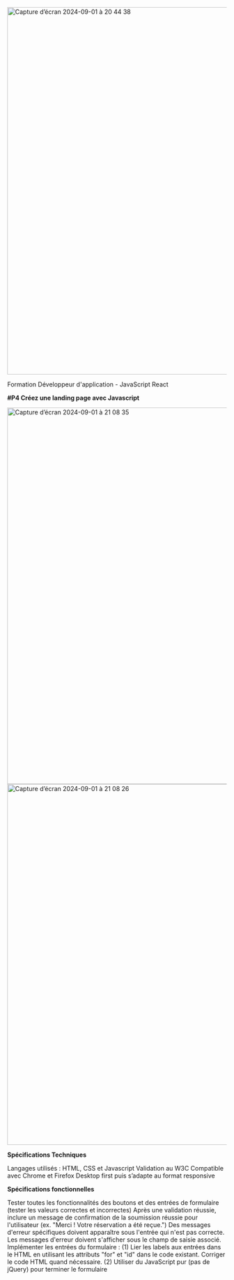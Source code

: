 <img width="844" alt="Capture d’écran 2024-09-01 à 20 44 38" src="https://github.com/user-attachments/assets/7395f8c0-a9cb-4dd1-9ff2-f6cb8048a166">

Formation Développeur d'application - JavaScript React

**#P4  Créez une landing page avec Javascript**






<img width="865" alt="Capture d’écran 2024-09-01 à 21 08 35" src="https://github.com/user-attachments/assets/4458a8b9-9f85-472b-96b6-b1dc66a52435">
<img width="829" alt="Capture d’écran 2024-09-01 à 21 08 26" src="https://github.com/user-attachments/assets/ebd2df99-cd39-4ac3-a4d9-cc68549f9ddd">

**Spécifications Techniques**

Langages utilisés : HTML, CSS et Javascript
Validation au W3C
Compatible avec Chrome et Firefox
Desktop first puis s’adapte au format responsive

**Spécifications fonctionnelles**

Tester toutes les fonctionnalités des boutons et des entrées de formulaire (tester les valeurs correctes et incorrectes)
Après une validation réussie, inclure un message de confirmation de la soumission réussie pour l'utilisateur (ex. "Merci ! Votre réservation a été reçue.")
Des messages d'erreur spécifiques doivent apparaître sous l'entrée qui n'est pas correcte. Les messages d'erreur doivent s'afficher sous le champ de saisie associé.
Implémenter les entrées du formulaire :
(1) Lier les labels aux entrées dans le HTML en utilisant les attributs "for" et "id" dans le code existant. Corriger le code HTML quand nécessaire.
(2) Utiliser du JavaScript pur (pas de jQuery) pour terminer le formulaire 
